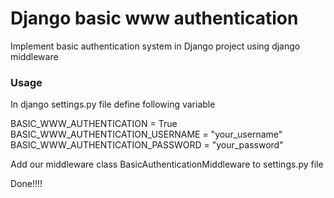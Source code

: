 # Django basic www authentication
Implement basic authentication system in Django project using django middleware

### Usage
In django settings.py file define following variable

BASIC_WWW_AUTHENTICATION = True
BASIC_WWW_AUTHENTICATION_USERNAME = "your_username"
BASIC_WWW_AUTHENTICATION_PASSWORD = "your_password"

Add our middleware class BasicAuthenticationMiddleware to settings.py file

Done!!!!
